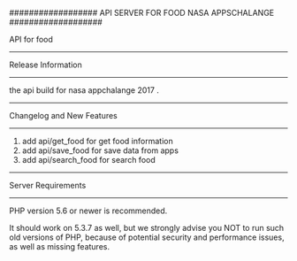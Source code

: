 ##################
API SERVER FOR FOOD NASA APPSCHALANGE 
###################

API for food 

*******************
Release Information
*******************
the api build for nasa appchalange 2017 . 

**************************
Changelog and New Features
**************************
1. add api/get_food  for get food information
2. add api/save_food for save data from apps
3. add api/search_food for search food 

*******************
Server Requirements
*******************

PHP version 5.6 or newer is recommended.

It should work on 5.3.7 as well, but we strongly advise you NOT to run
such old versions of PHP, because of potential security and performance
issues, as well as missing features.

